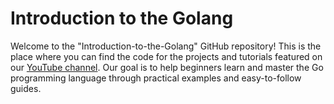 # Introduction to the Golang
Welcome to the "Introduction-to-the-Golang" GitHub repository! 
This is the place where you can find the code for the projects and tutorials featured on our [YouTube channel](https://www.youtube.com/@Coffee-Go). 
Our goal is to help beginners learn and master the Go programming language through practical examples and easy-to-follow guides.
